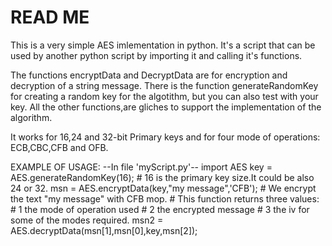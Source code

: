 # READ ME
This is a very simple AES imlementation in python.
It's a script that can be used by another python script by importing it
and calling it's functions.


The functions encryptData and DecryptData are for encryption and decryption of a string message.
There is the function generateRandomKey for creating a random key for the algotithm,
but you can also test with your key.
All the other functions,are gliches to support the implementation of the algorithm.

It works for 16,24 and 32-bit Primary keys and for four mode of operations:
ECB,CBC,CFB and OFB.

EXAMPLE OF USAGE:
--In file 'myScript.py'--
import AES
key = AES.generateRandomKey(16);  # 16 is the primary key size.It could be also 24 or 32. 
msn = AES.encryptData(key,"my message",'CFB'); # We encrypt the text "my message" with CFB mop.
                # This function returns three values:
                # 1 the mode of operation used
                # 2 the encrypted message
                # 3 the iv for some of the modes required.
msn2 = AES.decryptData(msn[1],msn[0],key,msn[2]);
